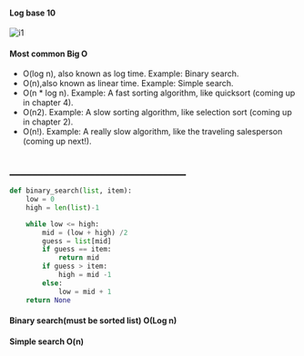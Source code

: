 #### Log base 10
![i1](https://learning.oreilly.com/library/view/grokking-algorithms-an/9781617292231/007fig01.jpg)

#### Most common Big O

* O(log n), also known as log time. Example: Binary search.           
* O(n),also known as linear time. Example: Simple search.          
* O(n * log n). Example: A fast sorting algorithm, like quicksort (coming up in chapter 4).         
* O(n2). Example: A slow sorting algorithm, like selection sort (coming up in chapter 2).         
* O(n!). Example: A really slow algorithm, like the traveling salesperson (coming up next!).

## _______________________________

```python
def binary_search(list, item):
    low = 0
    high = len(list)-1

    while low <= high:
        mid = (low + high) /2
        guess = list[mid]
        if guess == item:
            return mid
        if guess > item:
            high = mid -1
        else:
            low = mid + 1
    return None
```

#### Binary search(must be sorted list) O(Log n)
#### Simple search O(n)


